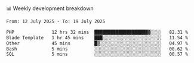 📊 Weekly development breakdown
<!--START_SECTION:waka-->

```txt
From: 12 July 2025 - To: 19 July 2025

PHP              12 hrs 32 mins  ████████████████████▓░░░░   82.31 %
Blade Template   1 hr 45 mins    ███░░░░░░░░░░░░░░░░░░░░░░   11.54 %
Other            45 mins         █▒░░░░░░░░░░░░░░░░░░░░░░░   04.97 %
Bash             5 mins          ░░░░░░░░░░░░░░░░░░░░░░░░░   00.62 %
SQL              5 mins          ░░░░░░░░░░░░░░░░░░░░░░░░░   00.57 %
```

<!--END_SECTION:waka-->

